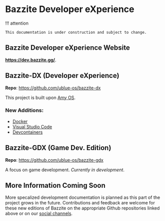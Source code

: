 # Bazzite Developer eXperience

!!! attention

    This documentation is under construction and subject to change.

## Bazzite Developer eXperience Website

**https://dev.bazzite.gg/**.

## Bazzite-DX (Developer eXperience)

**Repo**: https://github.com/ublue-os/bazzite-dx

This project is built upon [Amy OS](https://github.com/astrovm/amyos).

### New Additions:

- [Docker](https://www.docker.com/)
- [Visual Studio Code](https://code.visualstudio.com/)
- [Devcontainers](https://containers.dev/)

## Bazzite-GDX (Game Dev. Edition)

**Repo**: https://github.com/ublue-os/bazzite-gdx


A focus on game development.  _Currently in development_.

## More Information Coming Soon

More specalized development documentation is planned as this part of the project grows in the future.  Contributions and feedback are welcome for these new editions of Bazzite on the appropriate Github repositories linked above or on our [social channels](../Resources.md).
